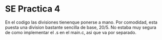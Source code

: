 # SE Practica 4

En el codigo las divisiones tienenque ponerse a mano. Por comodidad, esta puesta una division bastante sencilla de base, 20/5.
No estaba muy segura de como implementar el .s en el main.c, asi que va por separado.
